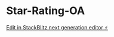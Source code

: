 # Star-Rating-OA

[Edit in StackBlitz next generation editor ⚡️](https://stackblitz.com/~/github.com/prasad9797/Star-Rating-OA)